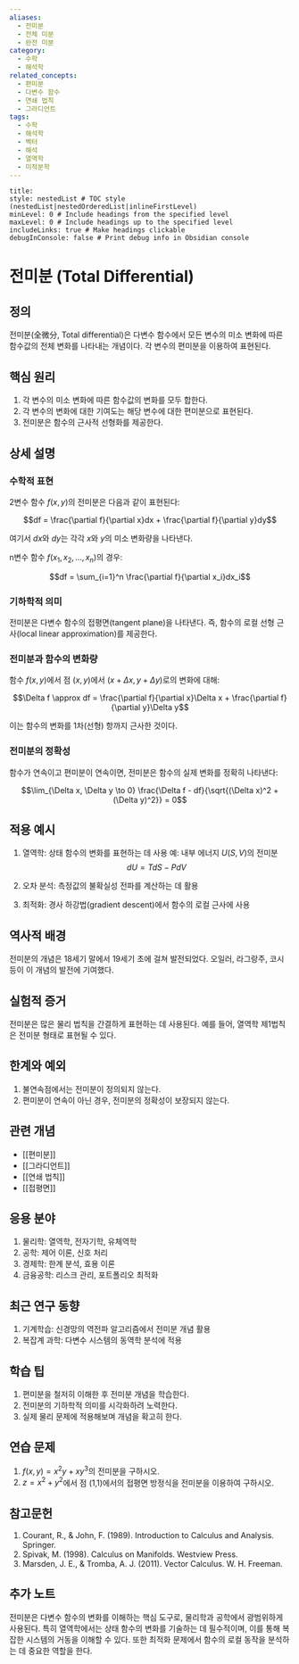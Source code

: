 ```yaml
---
aliases:
  - 전미분
  - 전체 미분
  - 완전 미분
category:
  - 수학
  - 해석학
related_concepts:
  - 편미분
  - 다변수 함수
  - 연쇄 법칙
  - 그라디언트
tags:
  - 수학
  - 해석학
  - 벡터
  - 해석
  - 열역학
  - 미적분학
---
```


```table-of-contents
title: 
style: nestedList # TOC style (nestedList|nestedOrderedList|inlineFirstLevel)
minLevel: 0 # Include headings from the specified level
maxLevel: 0 # Include headings up to the specified level
includeLinks: true # Make headings clickable
debugInConsole: false # Print debug info in Obsidian console
```
# 전미분 (Total Differential)

## 정의
전미분(全微分, Total differential)은 다변수 함수에서 모든 변수의 미소 변화에 따른 함수값의 전체 변화를 나타내는 개념이다. 각 변수의 편미분을 이용하여 표현된다.

## 핵심 원리
1. 각 변수의 미소 변화에 따른 함수값의 변화를 모두 합한다.
2. 각 변수의 변화에 대한 기여도는 해당 변수에 대한 편미분으로 표현된다.
3. 전미분은 함수의 근사적 선형화를 제공한다.

## 상세 설명

### 수학적 표현
2변수 함수 $f(x,y)$의 전미분은 다음과 같이 표현된다:

$$df = \frac{\partial f}{\partial x}dx + \frac{\partial f}{\partial y}dy$$

여기서 $dx$와 $dy$는 각각 $x$와 $y$의 미소 변화량을 나타낸다.

n변수 함수 $f(x_1, x_2, ..., x_n)$의 경우:

$$df = \sum_{i=1}^n \frac{\partial f}{\partial x_i}dx_i$$

### 기하학적 의미
전미분은 다변수 함수의 접평면(tangent plane)을 나타낸다. 즉, 함수의 로컬 선형 근사(local linear approximation)를 제공한다.

### 전미분과 함수의 변화량
함수 $f(x,y)$에서 점 $(x,y)$에서 $(x+\Delta x, y+\Delta y)$로의 변화에 대해:

$$\Delta f \approx df = \frac{\partial f}{\partial x}\Delta x + \frac{\partial f}{\partial y}\Delta y$$

이는 함수의 변화를 1차(선형) 항까지 근사한 것이다.

### 전미분의 정확성
함수가 연속이고 편미분이 연속이면, 전미분은 함수의 실제 변화를 정확히 나타낸다:

$$\lim_{\Delta x, \Delta y \to 0} \frac{\Delta f - df}{\sqrt{(\Delta x)^2 + (\Delta y)^2}} = 0$$

## 적용 예시
1. 열역학: 상태 함수의 변화를 표현하는 데 사용
   예: 내부 에너지 $U(S,V)$의 전미분
   $$dU = T dS - P dV$$

2. 오차 분석: 측정값의 불확실성 전파를 계산하는 데 활용

3. 최적화: 경사 하강법(gradient descent)에서 함수의 로컬 근사에 사용

## 역사적 배경
전미분의 개념은 18세기 말에서 19세기 초에 걸쳐 발전되었다. 오일러, 라그랑주, 코시 등이 이 개념의 발전에 기여했다.

## 실험적 증거
전미분은 많은 물리 법칙을 간결하게 표현하는 데 사용된다. 예를 들어, 열역학 제1법칙은 전미분 형태로 표현될 수 있다.

## 한계와 예외
1. 불연속점에서는 전미분이 정의되지 않는다.
2. 편미분이 연속이 아닌 경우, 전미분의 정확성이 보장되지 않는다.

## 관련 개념
- [[편미분]]
- [[그라디언트]]
- [[연쇄 법칙]]
- [[접평면]]

## 응용 분야
1. 물리학: 열역학, 전자기학, 유체역학
2. 공학: 제어 이론, 신호 처리
3. 경제학: 한계 분석, 효용 이론
4. 금융공학: 리스크 관리, 포트폴리오 최적화

## 최근 연구 동향
1. 기계학습: 신경망의 역전파 알고리즘에서 전미분 개념 활용
2. 복잡계 과학: 다변수 시스템의 동역학 분석에 적용

## 학습 팁
1. 편미분을 철저히 이해한 후 전미분 개념을 학습한다.
2. 전미분의 기하학적 의미를 시각화하려 노력한다.
3. 실제 물리 문제에 적용해보며 개념을 확고히 한다.

## 연습 문제
1. $f(x,y) = x^2y + xy^3$의 전미분을 구하시오.
2. $z = x^2 + y^2$에서 점 (1,1)에서의 접평면 방정식을 전미분을 이용하여 구하시오.

## 참고문헌
1. Courant, R., & John, F. (1989). Introduction to Calculus and Analysis. Springer.
2. Spivak, M. (1998). Calculus on Manifolds. Westview Press.
3. Marsden, J. E., & Tromba, A. J. (2011). Vector Calculus. W. H. Freeman.

## 추가 노트
전미분은 다변수 함수의 변화를 이해하는 핵심 도구로, 물리학과 공학에서 광범위하게 사용된다. 특히 열역학에서는 상태 함수의 변화를 기술하는 데 필수적이며, 이를 통해 복잡한 시스템의 거동을 이해할 수 있다. 또한 최적화 문제에서 함수의 로컬 동작을 분석하는 데 중요한 역할을 한다.